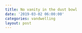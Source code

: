 ```yaml
---
title: No vanity in the dust bowl
date: '2019-03-02 06:00:00'
categories: vandwelling
layout: post
---
```


